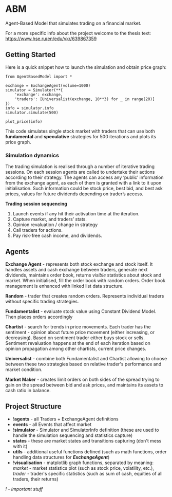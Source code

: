# ABM
Agent-Based Model that simulates trading on a financial market.

For a more specific info about the project welcome to the thesis text:
https://www.hse.ru/en/edu/vkr/639867359

## Getting Started
Here is a quick snippet how to launch the simulation and obtain price graph:

    from AgentBasedModel import *

    exchange = ExchangeAgent(volume=1000)
    simulator = Simulator(**{
        'exchange': exchange,
        'traders': [Universalist(exchange, 10**3) for _ in range(20)]
    })
    info = simulator.info
    simulator.simulate(500)
    
    plot_price(info)

This code simulates single stock market with traders that can use both **fundamental**
and **speculative** strategies for 500 iterations and plots its price graph.

### Simulation dynamics

The trading simulation is realised through a number of iterative trading
sessions. On each session agents are called to undertake their actions
according to their strategy. The agents can access any ‘public’
information from the exchange agent, as each of them is granted with a
link to it upon initialisation. Such information could be stock price,
best bid, and best ask prices, values for future dividends depending on
trader’s access.

**Trading session sequencing**
1. Launch events if any hit their activation time at the iteration.
2. Capture market, and traders’ stats.
3. Opinion revaluation / change in strategy
4. Call traders for actions.
5. Pay risk-free cash income, and dividends.

## Agents

**Exchange Agent** - represents both stock exchange and stock itself.
It handles assets and cash exchange between traders, generate next dividends,
maintains  order book, returns *visible* statistics about stock and market.
When initialised, fill the order book with random orders. Order book
management is enhanced with linked list data structure.

**Random** - trader that creates random orders. Represents individual
traders without specific trading strategies.

**Fundamentalist** - evaluate stock value using Constant Dividend Model.
Then places orders accordingly

**Chartist** - search for trends in price movements. Each trader has
the sentiment - opinion  about future price movement (either increasing,
or decreasing). Based on sentiment trader either  buys stock or sells.
Sentiment revaluation happens at the end of each iteration based on opinion
propagation among other chartists, current price changes.

**Universalist** - combine both Fundamentalist and Chartist allowing
to choose between these two strategies based on relative trader's
performance and market condition.

**Market Maker** - creates limit orders on both sides of the spread
trying to gain on the spread between bid and ask prices, and maintains
its assets to cash ratio in balance.

## Project Structure

- !**agents** - all Traders + ExchangeAgent definitions
- **events** - all Events that affect market
- !**simulator** - Simulator and SimulatorInfo definition (these
  are used to handle the simulation sequencing and statistics
  capture)
- **states** - these are market states and transitions capturing (don't
  mess with it)
- **utils** - additional useful functions defined (such as math functions,
  order handling data structures for ***ExchangeAgent***)
- !**visualisation** - matplotlib graph functions, separated by meaning:
  *market* - market statistics plot (such as stock price, volatility, etc.),
  *trader* - trader's specific statistics (such as sum of cash, equities
  of all traders, their returns)

*! - important stuff*